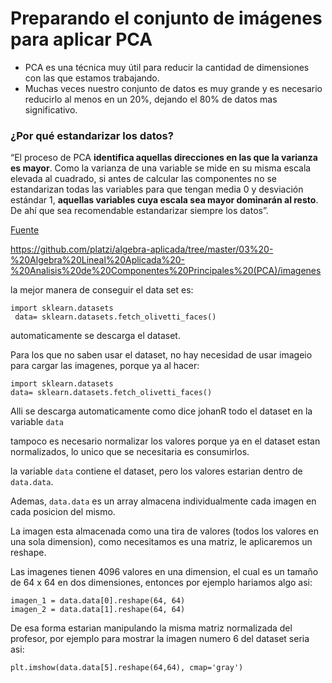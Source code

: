 # Preparando el conjunto de imágenes para aplicar PCA

-   PCA es una técnica muy útil para reducir la cantidad de dimensiones con las que estamos trabajando.
-   Muchas veces nuestro conjunto de datos es muy grande y es necesario reducirlo al menos en un 20%, dejando el 80% de datos mas significativo.

### ¿Por qué estandarizar los datos?

“El proceso de PCA **identifica aquellas direcciones en las que la varianza es mayor**. Como la varianza de una variable se mide en su misma escala elevada al cuadrado, si antes de calcular las componentes no se estandarizan todas las variables para que tengan media 0 y desviación estándar 1, **aquellas variables cuya escala sea mayor dominarán al resto**. De ahí que sea recomendable estandarizar siempre los datos”.

[Fuente](https://www.cienciadedatos.net/documentos/35_principal_component_analysis)

https://github.com/platzi/algebra-aplicada/tree/master/03%20-%20Algebra%20Lineal%20Aplicada%20-%20Analisis%20de%20Componentes%20Principales%20(PCA)/imagenes

la mejor manera de conseguir el data set es:

```
import sklearn.datasets
 data= sklearn.datasets.fetch_olivetti_faces()
```

automaticamente se descarga el dataset.

Para los que no saben usar el dataset, no hay necesidad de usar imageio para cargar las imagenes, porque ya al hacer:

```
import sklearn.datasets
data= sklearn.datasets.fetch_olivetti_faces()
```

Alli se descarga automaticamente como dice johanR todo el dataset en la variable `data`

tampoco es necesario normalizar los valores porque ya en el dataset estan normalizados, lo unico que se necesitaria es consumirlos.

la variable `data` contiene el dataset, pero los valores estarian dentro de `data.data`.

Ademas, `data.data` es un array almacena individualmente cada imagen en cada posicion del mismo.

La imagen esta almacenada como una tira de valores (todos los valores en una sola dimension), como necesitamos es una matriz, le aplicaremos un reshape.

Las imagenes tienen 4096 valores en una dimension, el cual es un tamaño de 64 x 64 en dos dimensiones, entonces por ejemplo hariamos algo asi:

```
imagen_1 = data.data[0].reshape(64, 64)
imagen_2 = data.data[1].reshape(64, 64)
```

De esa forma estarian manipulando la misma matriz normalizada del profesor, por ejemplo para mostrar la imagen numero 6 del dataset seria asi:

```
plt.imshow(data.data[5].reshape(64,64), cmap='gray')
```